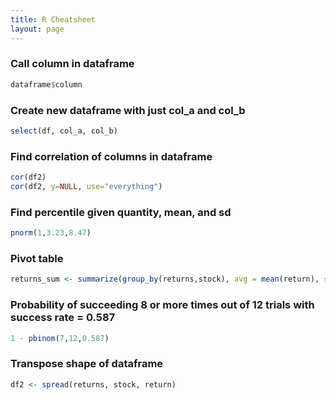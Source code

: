 ```yaml
---
title: R Cheatsheet
layout: page
---
```


### Call column in dataframe

```r
dataframe$column
```

### Create new dataframe with just col_a and col_b  
```r
select(df, col_a, col_b)
```

### Find correlation of columns in dataframe  
```r
cor(df2)
cor(df2, y=NULL, use="everything")
```
### Find percentile given quantity, mean, and sd  
```r
pnorm(1,3.23,8.47)
```




### Pivot table
```r
returns_sum <- summarize(group_by(returns,stock), avg = mean(return), stddev = sd(return))
```
### Probability of succeeding 8 or more times out of 12 trials with success rate = 0.587  
```r
1 - pbinom(7,12,0.587)
```
### Transpose shape of dataframe
```r
df2 <- spread(returns, stock, return)
```
